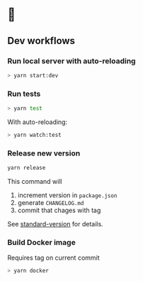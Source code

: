 # :mushroom:

## Dev workflows

### Run local server with auto-reloading

```bash
> yarn start:dev
```

### Run tests

```bash
> yarn test
```

With auto-reloading:

```bash
> yarn watch:test
```

### Release new version

```bash
yarn release
```

This command will

1. increment version in `package.json`
2. generate `CHANGELOG.md`
3. commit that chages with tag

See [standard-version](https://github.com/conventional-changelog/standard-version) for details.

### Build Docker image

Requires tag on current commit

```bash
> yarn docker
```
